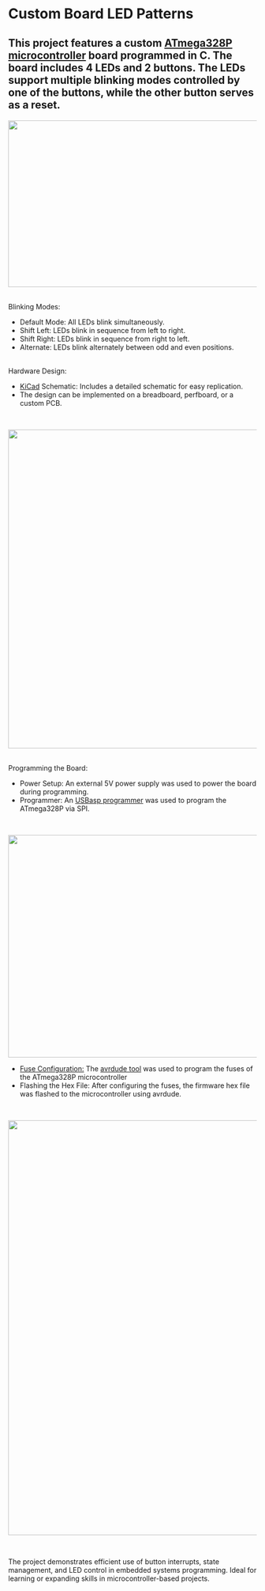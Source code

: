 # Custom Board LED Patterns
## This project features a custom [ATmega328P microcontroller](https://www.microchip.com/en-us/product/atmega328p) board programmed in C. The board includes 4 LEDs and 2 buttons. The LEDs support multiple blinking modes controlled by one of the buttons, while the other button serves as a reset.
####
<p align="center">
  <img width="600" height="337" src="https://github.com/user-attachments/assets/2458b5af-0163-48e1-b659-708892232022">
</p>
</br>
Blinking Modes:

*   Default Mode: All LEDs blink simultaneously.
*   Shift Left: LEDs blink in sequence from left to right.
*   Shift Right: LEDs blink in sequence from right to left.
*   Alternate: LEDs blink alternately between odd and even positions.
</br>
Hardware Design:

*   [KiCad](https://www.kicad.org/download/windows/) Schematic: Includes a detailed schematic for easy replication.
*   The design can be implemented on a breadboard, perfboard, or a custom PCB.
</br>
<p align="center">
  <img width="666" height="645" src="https://github.com/user-attachments/assets/f7d2266e-dd10-4862-915f-b810e25ac4eb">
</p>
</br>
Programming the Board:

*   Power Setup: An external 5V power supply was used to power the board during programming.
*   Programmer: An [USBasp programmer](https://www.fischl.de/usbasp/) was used to program the ATmega328P via SPI.
</br>
<p align="center">
  <img width="800" height="450" src="https://github.com/user-attachments/assets/ed2dd3af-b125-41e9-b26d-072c3818be96">
</p>

*   [Fuse Configuration:](https://www.engbedded.com/fusecalc/) The [avrdude tool](https://github.com/ZakKemble/AVRDUDESS/releases/download/v2.18/AVRDUDESS-2.18-setup.exe) was used to program the fuses of the ATmega328P microcontroller
*   Flashing the Hex File: After configuring the fuses, the firmware hex file was flashed to the microcontroller using avrdude.

</br>
<p align="center">
  <img width="639" height="839" src="https://github.com/user-attachments/assets/f4f81f18-6328-4327-be48-3f8b58c64197">
</p>
</br>


The project demonstrates efficient use of button interrupts, state management, and LED control in embedded systems programming. Ideal for learning or expanding skills in microcontroller-based projects.
